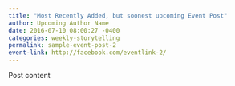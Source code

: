 ```yaml
---
title: "Most Recently Added, but soonest upcoming Event Post"
author: Upcoming Author Name
date: 2016-07-10 08:00:27 -0400
categories: weekly-storytelling
permalink: sample-event-post-2
event-link: http://facebook.com/eventlink-2/
---
```

Post content
